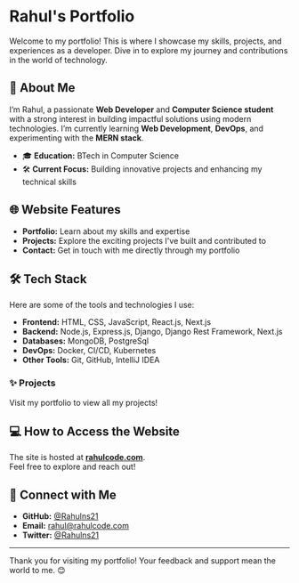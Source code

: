 # Rahul's Portfolio

Welcome to my portfolio! This is where I showcase my skills, projects, and experiences as a developer. Dive in to explore my journey and contributions in the world of technology.  

## 🚀 About Me

I’m Rahul, a passionate **Web Developer** and **Computer Science student** with a strong interest in building impactful solutions using modern technologies. I’m currently learning **Web Development**, **DevOps**, and experimenting with the **MERN stack**.

- 🎓 **Education:** BTech in Computer Science 
- 🛠️ **Current Focus:** Building innovative projects and enhancing my technical skills

## 🌐 Website Features

- **Portfolio:** Learn about my skills and expertise  
- **Projects:** Explore the exciting projects I've built and contributed to  
- **Contact:** Get in touch with me directly through my portfolio  

## 🛠️ Tech Stack

Here are some of the tools and technologies I use:

- **Frontend:** HTML, CSS, JavaScript, React.js, Next.js
- **Backend:** Node.js, Express.js, Django, Django Rest Framework, Next.js
- **Databases:** MongoDB, PostgreSql
- **DevOps:** Docker, CI/CD, Kubernetes
- **Other Tools:** Git, GitHub, IntelliJ IDEA  

### ✨ Projects
Visit my portfolio to view all my projects!  

## 💻 How to Access the Website

The site is hosted at **[rahulcode.com](https://rahulcode.com)**.  
Feel free to explore and reach out!

## 🤝 Connect with Me

- **GitHub:** [@Rahulns21](https://github.com/Rahulns21)  
- **Email:** rahul@rahulcode.com  
- **Twitter:** [@Rahulns21](https://x.com/RahulNS21)

---

Thank you for visiting my portfolio! Your feedback and support mean the world to me. 😊
